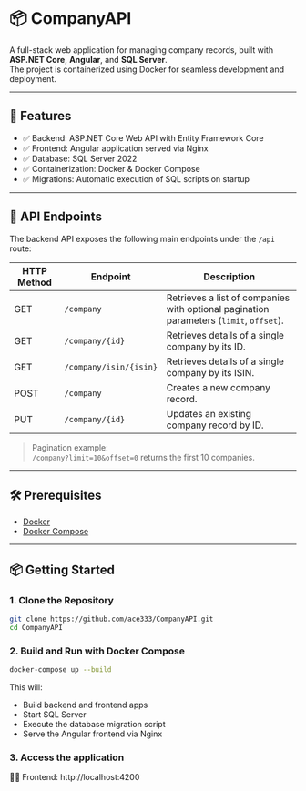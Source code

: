 # 📦 CompanyAPI

A full-stack web application for managing company records, built with **ASP.NET Core**, **Angular**, and **SQL Server**.  
The project is containerized using Docker for seamless development and deployment.

---

## 🚀 Features

- ✅ Backend: ASP.NET Core Web API with Entity Framework Core
- ✅ Frontend: Angular application served via Nginx
- ✅ Database: SQL Server 2022
- ✅ Containerization: Docker & Docker Compose
- ✅ Migrations: Automatic execution of SQL scripts on startup

---

## 🔗 API Endpoints

The backend API exposes the following main endpoints under the `/api` route:

| HTTP Method | Endpoint           | Description                         |
|-------------|--------------------|-----------------------------------|
| GET         | `/company`         | Retrieves a list of companies with optional pagination parameters (`limit`, `offset`). |
| GET         | `/company/{id}`    | Retrieves details of a single company by its ID. |
| GET         | `/company/isin/{isin}`    | Retrieves details of a single company by its ISIN. |
| POST        | `/company`         | Creates a new company record. |
| PUT         | `/company/{id}`    | Updates an existing company record by ID. |

> Pagination example:  
> `/company?limit=10&offset=0` returns the first 10 companies.

---

## 🛠️ Prerequisites

- [Docker](https://www.docker.com/get-started)
- [Docker Compose](https://docs.docker.com/compose/install/)

---

## 📦 Getting Started

### 1. Clone the Repository

```bash
git clone https://github.com/ace333/CompanyAPI.git
cd CompanyAPI
```

### 2. Build and Run with Docker Compose

```bash
docker-compose up --build
```

This will:

- Build backend and frontend apps
- Start SQL Server
- Execute the database migration script
- Serve the Angular frontend via Nginx

### 3. Access the application

🧑‍💻 Frontend: http://localhost:4200

